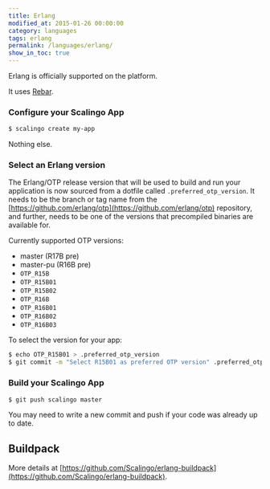 ```yaml
---
title: Erlang
modified_at: 2015-01-26 00:00:00
category: languages
tags: erlang
permalink: /languages/erlang/
show_in_toc: true
---
```


Erlang is officially supported on the platform.

It uses [Rebar](https://github.com/rebar/rebar).

### Configure your Scalingo App

```bash
$ scalingo create my-app
```

Nothing else.

### Select an Erlang version

The Erlang/OTP release version that will be used to build and run your application is now sourced
from a dotfile called `.preferred_otp_version`. It needs to be the branch or tag name from the
[https://github.com/erlang/otp](https://github.com/erlang/otp) repository, and further, needs to be
one of the versions that precompiled binaries are available for.

Currently supported OTP versions:

* master (R17B pre)
* master-pu (R16B pre)
* `OTP_R15B`
* `OTP_R15B01`
* `OTP_R15B02`
* `OTP_R16B`
* `OTP_R16B01`
* `OTP_R16B02`
* `OTP_R16B03`

To select the version for your app:

```bash
$ echo OTP_R15B01 > .preferred_otp_version
$ git commit -m "Select R15B01 as preferred OTP version" .preferred_otp_version
```

### Build your Scalingo App

```bash
$ git push scalingo master
```

You may need to write a new commit and push if your code was already up to date.

## Buildpack

More details at
[https://github.com/Scalingo/erlang-buildpack](https://github.com/Scalingo/erlang-buildpack).
